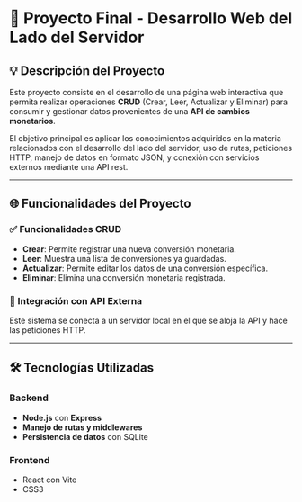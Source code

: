 # 📘 Proyecto Final - Desarrollo Web del Lado del Servidor

## 💡 Descripción del Proyecto

Este proyecto consiste en el desarrollo de una página web interactiva que permita realizar operaciones **CRUD** (Crear, Leer, Actualizar y Eliminar) para consumir y gestionar datos provenientes de una **API de cambios monetarios**.

El objetivo principal es aplicar los conocimientos adquiridos en la materia relacionados con el desarrollo del lado del servidor, uso de rutas, peticiones HTTP, manejo de datos en formato JSON, y conexión con servicios externos mediante una API rest.

---

## 🌐 Funcionalidades del Proyecto

### ✅ Funcionalidades CRUD

- **Crear**: Permite registrar una nueva conversión monetaria.
- **Leer**: Muestra una lista de conversiones ya guardadas.
- **Actualizar**: Permite editar los datos de una conversión específica.
- **Eliminar**: Elimina una conversión monetaria registrada.

### 🔄 Integración con API Externa

Este sistema se conecta a un servidor local en el que se aloja la API y hace las peticiones HTTP.

---

## 🛠️ Tecnologías Utilizadas

### Backend
- **Node.js** con **Express**
- **Manejo de rutas y middlewares**
- **Persistencia de datos** con SQLite

### Frontend
- React con Vite
- CSS3
